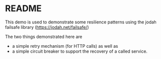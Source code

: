 # README

This demo is used to demonstrate some resilience patterns using the jodah failsafe library (https://jodah.net/failsafe/)

The two things demonstrated here are

- a simple retry mechanism (for HTTP calls) as well as
- a simple circuit breaker to support the recovery of a called service.
